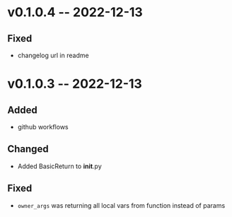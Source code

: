 
# v0.1.0.4 -- 2022-12-13

## Fixed

- changelog url in readme

# v0.1.0.3 -- 2022-12-13

## Added

- github workflows

## Changed

- Added BasicReturn to __init__.py

## Fixed

- `owner_args` was returning all local vars from function instead of params
